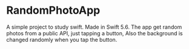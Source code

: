 # RandomPhotoApp
A simple project to study swift. Made in Swift 5.6. The app get random photos from a public API, just tapping a button, Also the background is changed randomly when you tap the button. 
